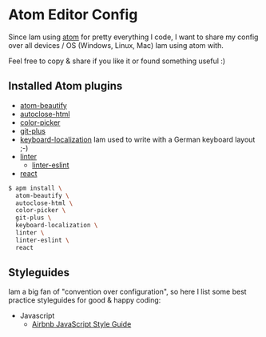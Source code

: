 # Atom Editor Config

Since Iam using [atom](https://atom.io) for pretty everything I code, I want to
share my config over all devices / OS (Windows, Linux, Mac) Iam using atom with.

Feel free to copy & share if you like it or found something useful :)

## Installed Atom plugins

-   [atom-beautify](https://atom.io/packages/atom-beautify)
-   [autoclose-html](https://atom.io/packages/autoclose-html)
-   [color-picker](https://atom.io/packages/color-picker)
-   [git-plus](https://atom.io/packages/git-plus)
-   [keyboard-localization](https://atom.io/packages/keyboard-localization)
    Iam used to write with a German keyboard layout ;-)
-   [linter](https://atom.io/packages/linter)
    -   [linter-eslint](https://atom.io/packages/linter-eslint)
-   [react](https://atom.io/packages/react)

```sh
$ apm install \
  atom-beautify \
  autoclose-html \
  color-picker \
  git-plus \
  keyboard-localization \
  linter \
  linter-eslint \
  react
```

## Styleguides

Iam a big fan of "convention over configuration", so here I list some best
practice styleguides for good & happy coding:

-   Javascript
    -   [Airbnb JavaScript Style Guide](https://github.com/airbnb/javascript)
